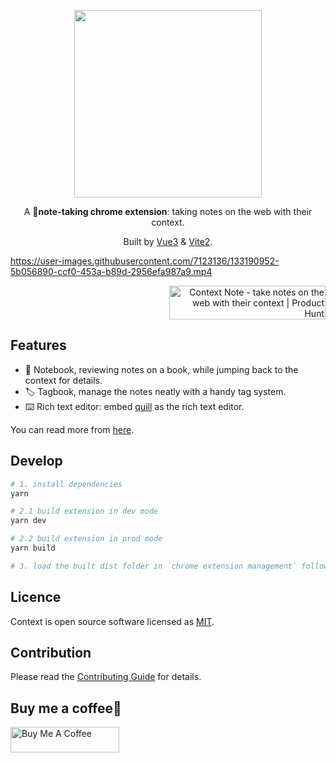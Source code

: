 

<p align="center">
  <a href="https://chrome.google.com/webstore/detail/context-note/enmeffcefbiehghanidhebgiccljmncl?hl=zh-CN" target="_blank">
    <img width="300" src="https://user-images.githubusercontent.com/7123136/132152458-37a8ec1d-dfb2-4957-8451-44cf01312820.png">
  </a>
  <br>
</p>

<p align="center">A 📝<b>note-taking chrome extension</b>: taking notes on the web with their context.
</p>
<p align="center">Built by <a href="https://v3.vuejs.org/" target="_blank">Vue3</a> & <a href="https://vitejs.dev/" target="_blank">Vite2</a>.</p>

https://user-images.githubusercontent.com/7123136/133190952-5b056890-ccf0-453a-b89d-2956efa987a9.mp4

<p align="right">
<a href="https://www.producthunt.com/posts/context-note?utm_source=badge-featured&utm_medium=badge&utm_souce=badge-context-note" target="_blank"><img src="https://api.producthunt.com/widgets/embed-image/v1/featured.svg?post_id=313885&theme=light" alt="Context Note - take notes on the web with their context | Product Hunt" style="width: 250px; height: 54px;" width="250" height="54" /></a>
</p>

## Features

- 📝 Notebook, reviewing notes on a book, while jumping back to the context for details.
- 🏷️ Tagbook, manage the notes neatly with a handy tag system.
- ⌨️ Rich text editor: embed [quill](https://quilljs.com/) as the rich text editor.

You can read more from [here](https://medium.com/@neochan_66076/take-your-notes-on-the-web-with-their-context-77e8b9aaf1be).

## Develop

```bash
# 1. install dependencies
yarn

# 2.1 build extension in dev mode
yarn dev

# 2.2 build extension in prod mode
yarn build

# 3. load the built dist folder in `chrome extension management` following https://support.google.com/chrome_webstore/answer/2664769?hl=en
```

## Licence

Context is open source software licensed as
[MIT](https://github.com/betterRunner/context-note/blob/main/LICENSE.md).

## Contribution

Please read the [Contributing Guide](./.github/contributing.md) for details.

## Buy me a coffee🌹
<a href="https://www.buymeacoffee.com/kjimlau" target="_blank"><img src="https://cdn.buymeacoffee.com/buttons/default-orange.png" alt="Buy Me A Coffee" height="41" width="174"></a>
